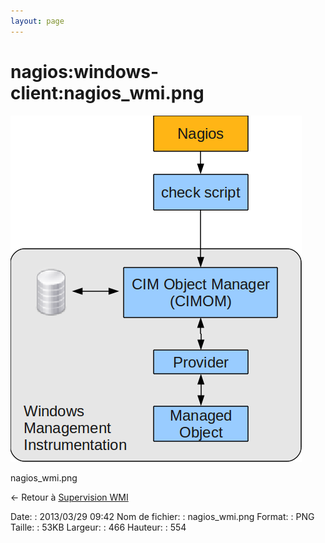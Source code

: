 ```yaml
---
layout: page
---
```


nagios:windows-client:nagios\_wmi.png
=====================================

[![nagios\_wmi.png](../../../assets/media/nagios/windows-client/nagios_wmi.png@cache=&w=466&h=554 "nagios_wmi.png")](../../../assets/media/nagios/windows-client/nagios_wmi.png@cache= "Afficher le fichier original")

nagios\_wmi.png

← Retour à [Supervision
WMI](../../../nagios/windows-client/superivision-wmi.html "nagios:windows-client:superivision-wmi")

Date:
:   2013/03/29 09:42
Nom de fichier:
:   nagios\_wmi.png
Format:
:   PNG
Taille:
:   53KB
Largeur:
:   466
Hauteur:
:   554

